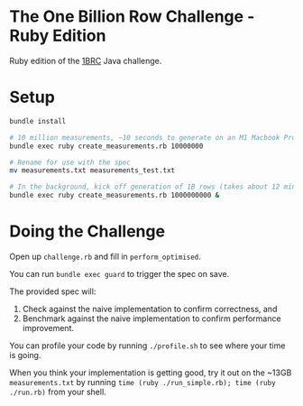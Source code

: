 # The One Billion Row Challenge - Ruby Edition

Ruby edition of the [1BRC](https://github.com/gunnarmorling/1brc/tree/main) Java challenge.

# Setup 

```bash
bundle install

# 10 million measurements, ~10 seconds to generate on an M1 Macbook Pro.
bundle exec ruby create_measurements.rb 10000000

# Rename for use with the spec
mv measurements.txt measurements_test.txt

# In the background, kick off generation of 1B rows (takes about 12 minutes)
bundle exec ruby create_measurements.rb 1000000000 &
```

# Doing the Challenge 
Open up `challenge.rb` and fill in `perform_optimised`. 

You can run `bundle exec guard` to trigger the spec on save.

The provided spec will:
1. Check against the naive implementation to confirm correctness, and
2. Benchmark against the naive implementation to confirm performance improvement.

You can profile your code by running `./profile.sh` to see where your time is going.

When you think your implementation is getting good, try it out on the ~13GB `measurements.txt` by running `time (ruby ./run_simple.rb); time (ruby ./run.rb)` from your shell. 
